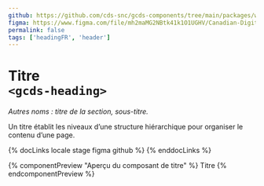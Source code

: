 ```yaml
---
github: https://github.com/cds-snc/gcds-components/tree/main/packages/web/src/components/gcds-heading
figma: https://www.figma.com/file/mh2maMG2NBtk41k1O1UGHV/Canadian-Digital-Service%E2%80%A8---GC-Design-System?type=design&node-id=9439-44&mode=design&t=E0XGUkSN8iUhsIDS-0
permalink: false
tags: ['headingFR', 'header']
---
```


# Titre <br>`<gcds-heading>`

_Autres noms : titre de la section, sous-titre._

Un titre établit les niveaux d’une structure hiérarchique pour organiser le contenu d’une page.

{% docLinks locale stage figma github %}
{% enddocLinks %}

{% componentPreview "Aperçu du composant de titre" %}
<gcds-heading tag="h2">Titre</gcds-heading>
{% endcomponentPreview %}
